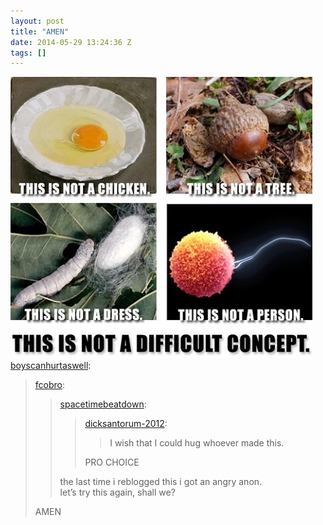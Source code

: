 ```yaml
---
layout: post
title: "AMEN"
date: 2014-05-29 13:24:36 Z
tags: []
---
```

![](/media/2014/05/87198922870.jpg)
[boyscanhurtaswell](http://boyscanhurtaswell.tumblr.com/post/77357147181/fcobro-spacetimebeatdown):

> [fcobro](http://fcobro.tumblr.com/post/72128022077/spacetimebeatdown-dicksantorum-2012-i-wish):
> 
> > [spacetimebeatdown](http://spacetimebeatdown.tumblr.com/post/22390712367/dicksantorum-2012-i-wish-that-i-could-hug):
> > 
> > > [dicksantorum-2012](http://dicksantorum-2012.tumblr.com/post/20542393623/i-wish-that-i-could-hug-whoever-made-this):
> > > 
> > > > I wish that I could hug whoever made this.
> > > 
> > > PRO CHOICE
> > 
> > the last time i reblogged this i got an angry anon.   
> > let’s try this again, shall we?
> 
> AMEN
